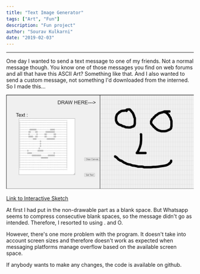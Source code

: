 ```yaml
---
title: "Text Image Generator"
tags: ["Art", "Fun"]
description: "Fun project"
author: "Sourav Kulkarni"
date: "2019-02-03"
---
```


---

One day I wanted to send a text message to one of my friends. Not a normal message though. You know one of those messages you find on web forums and all that have this ASCII Art? Something like that. And I also wanted to send a custom message, not something I'd downloaded from the interned. So I made this...

![Sketch](./sketch.png)

<a href="https://souruly.github.io/P5-Playground/ASCII_Art/index.html" target="_blank">Link to Interactive Sketch</a>

At first I had put in the non-drawable part as a blank space. But Whatsapp seems to compress consecutive blank spaces, so the message didn't go as intended. Therefore, I resorted to using . and O.

However, there's one more problem with the program. It doesn't take into account screen sizes and therefore doesn't work as expected when messaging platforms manage overflow based on the available screen space.

If anybody wants to make any changes, the code is available on github.
